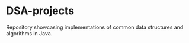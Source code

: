 # DSA-projects
Repository showcasing implementations of common data structures and algorithms in Java.
